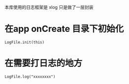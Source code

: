 本库使用的日志框架是 xlog 只是做了一层封装


# 在app onCreate 目录下初始化
    
    LogFile.init(this)


# 在需要打日志的地方
    
    LogFile.log("xxxxxxxx")




